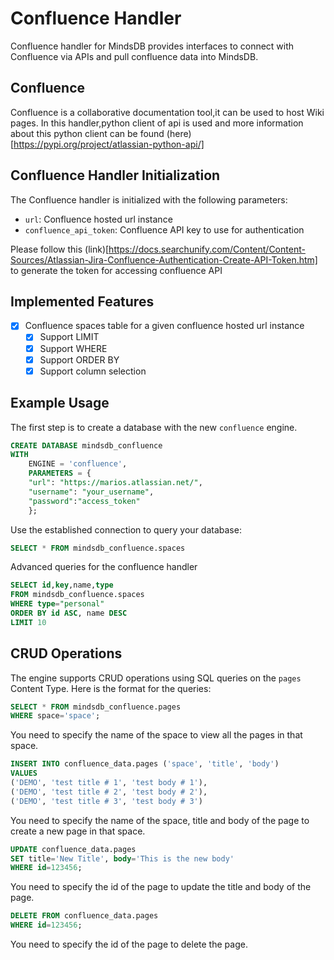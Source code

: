 # Confluence Handler

Confluence handler for MindsDB provides interfaces to connect with Confluence via APIs and pull confluence data into MindsDB.

## Confluence

Confluence is a collaborative documentation tool,it can be used to host Wiki pages. In this handler,python client of api is used and more information about this python client can be found (here)[https://pypi.org/project/atlassian-python-api/]

## Confluence Handler Initialization

The Confluence handler is initialized with the following parameters:

- `url`: Confluence hosted url instance
- `confluence_api_token`: Confluence API key to use for authentication

Please follow this (link)[https://docs.searchunify.com/Content/Content-Sources/Atlassian-Jira-Confluence-Authentication-Create-API-Token.htm] to generate the token for accessing confluence API

## Implemented Features

- [x] Confluence spaces table for a given confluence hosted url instance
  - [x] Support LIMIT
  - [x] Support WHERE
  - [x] Support ORDER BY
  - [x] Support column selection

## Example Usage

The first step is to create a database with the new `confluence` engine.

~~~~sql
CREATE DATABASE mindsdb_confluence
WITH
    ENGINE = 'confluence',
    PARAMETERS = {
    "url": "https://marios.atlassian.net/",
    "username": "your_username",
    "password":"access_token"
    };
~~~~

Use the established connection to query your database:

~~~~sql
SELECT * FROM mindsdb_confluence.spaces
~~~~

Advanced queries for the confluence handler

~~~~sql
SELECT id,key,name,type
FROM mindsdb_confluence.spaces
WHERE type="personal"
ORDER BY id ASC, name DESC
LIMIT 10
~~~~

## CRUD Operations

The engine supports CRUD operations using SQL queries on the `pages` Content Type.
Here is the format for the queries:

~~~~sql
SELECT * FROM mindsdb_confluence.pages
WHERE space='space';
~~~~

You need to specify the name of the space to view all the pages in that space.

~~~~sql
INSERT INTO confluence_data.pages ('space', 'title', 'body')
VALUES
('DEMO', 'test title # 1', 'test body # 1'),
('DEMO', 'test title # 2', 'test body # 2'),
('DEMO', 'test title # 3', 'test body # 3')
~~~~

You need to specify the name of the space, title and body of the page to create a new page in that space.

~~~~sql
UPDATE confluence_data.pages
SET title='New Title', body='This is the new body'
WHERE id=123456;
~~~~

You need to specify the id of the page to update the title and body of the page.

~~~~sql
DELETE FROM confluence_data.pages
WHERE id=123456;
~~~~

You need to specify the id of the page to delete the page.

